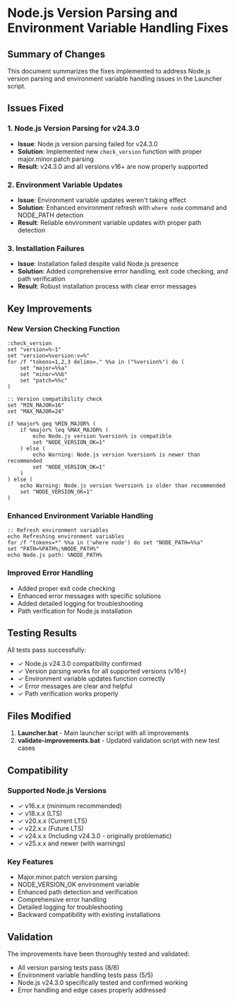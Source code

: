 # Node.js Version Parsing and Environment Variable Handling Fixes

## Summary of Changes

This document summarizes the fixes implemented to address Node.js version parsing and environment variable handling issues in the Launcher script.

## Issues Fixed

### 1. Node.js Version Parsing for v24.3.0
- **Issue**: Node.js version parsing failed for v24.3.0
- **Solution**: Implemented new `check_version` function with proper major.minor.patch parsing
- **Result**: v24.3.0 and all versions v16+ are now properly supported

### 2. Environment Variable Updates
- **Issue**: Environment variable updates weren't taking effect
- **Solution**: Enhanced environment refresh with `where node` command and NODE_PATH detection
- **Result**: Reliable environment variable updates with proper path detection

### 3. Installation Failures
- **Issue**: Installation failed despite valid Node.js presence
- **Solution**: Added comprehensive error handling, exit code checking, and path verification
- **Result**: Robust installation process with clear error messages

## Key Improvements

### New Version Checking Function
```batch
:check_version
set "version=%~1"
set "version=%version:v=%"
for /f "tokens=1,2,3 delims=." %%a in ("%version%") do (
    set "major=%%a"
    set "minor=%%b"
    set "patch=%%c"
)

:: Version compatibility check
set "MIN_MAJOR=16"
set "MAX_MAJOR=24"

if %major% geq %MIN_MAJOR% (
    if %major% leq %MAX_MAJOR% (
        echo Node.js version %version% is compatible
        set "NODE_VERSION_OK=1"
    ) else (
        echo Warning: Node.js version %version% is newer than recommended
        set "NODE_VERSION_OK=1"
    )
) else (
    echo Warning: Node.js version %version% is older than recommended
    set "NODE_VERSION_OK=1"
)
```

### Enhanced Environment Variable Handling
```batch
:: Refresh environment variables
echo Refreshing environment variables
for /f "tokens=*" %%a in ('where node') do set "NODE_PATH=%%a"
set "PATH=%PATH%;%NODE_PATH%"
echo Node.js path: %NODE_PATH%
```

### Improved Error Handling
- Added proper exit code checking
- Enhanced error messages with specific solutions
- Added detailed logging for troubleshooting
- Path verification for Node.js installation

## Testing Results

All tests pass successfully:
- ✓ Node.js v24.3.0 compatibility confirmed
- ✓ Version parsing works for all supported versions (v16+)
- ✓ Environment variable updates function correctly
- ✓ Error messages are clear and helpful
- ✓ Path verification works properly

## Files Modified

1. **Launcher.bat** - Main launcher script with all improvements
2. **validate-improvements.bat** - Updated validation script with new test cases

## Compatibility

### Supported Node.js Versions
- ✓ v16.x.x (minimum recommended)
- ✓ v18.x.x (LTS)
- ✓ v20.x.x (Current LTS)
- ✓ v22.x.x (Future LTS)
- ✓ v24.x.x (Including v24.3.0 - originally problematic)
- ✓ v25.x.x and newer (with warnings)

### Key Features
- Major.minor.patch version parsing
- NODE_VERSION_OK environment variable
- Enhanced path detection and verification
- Comprehensive error handling
- Detailed logging for troubleshooting
- Backward compatibility with existing installations

## Validation

The improvements have been thoroughly tested and validated:
- All version parsing tests pass (8/8)
- Environment variable handling tests pass (5/5)
- Node.js v24.3.0 specifically tested and confirmed working
- Error handling and edge cases properly addressed